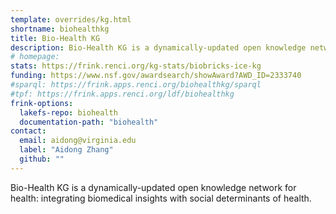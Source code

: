 ```yaml
---
template: overrides/kg.html
shortname: biohealthkg
title: Bio-Health KG
description: Bio-Health KG is a dynamically-updated open knowledge network for health, integrating biomedical insights with social determinants of health.
# homepage: 
stats: https://frink.renci.org/kg-stats/biobricks-ice-kg
funding: https://www.nsf.gov/awardsearch/showAward?AWD_ID=2333740
#sparql: https://frink.apps.renci.org/biohealthkg/sparql
#tpf: https://frink.apps.renci.org/ldf/biohealthkg
frink-options:
  lakefs-repo: biohealth
  documentation-path: "biohealth"
contact:
  email: aidong@virginia.edu
  label: "Aidong Zhang"
  github: ""
---
```

Bio-Health KG is a dynamically-updated open knowledge network for health: integrating biomedical insights with social determinants of health.

